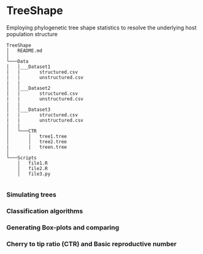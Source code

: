 # TreeShape
Employing phylogenetic tree shape statistics to resolve the underlying host population structure

```
TreeShape
│   README.md  
│
└───Data
│   │___Dataset1
|   |       structured.csv
|   |       unstructured.csv
|   |
│   │___Dataset2
|   |       structured.csv
|   |       unstructured.csv
|   |
│   │___Dataset3
|   |       structured.csv
|   |       unstructured.csv
|   |
│   └───CTR
│       │   tree1.tree
│       │   tree2.tree
|       |   treen.tree
│   
└───Scripts
    │   file1.R
    │   file2.R
    │   file3.py
    
```

### Simulating trees


### Classification algorithms


### Generating Box-plots and comparing 


### Cherry to tip ratio (CTR) and Basic reproductive number
